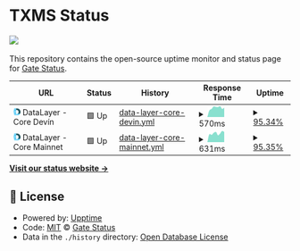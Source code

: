 # TXMS Status

<img src="https://corecdn.info/badge/svg/128/txms.svg" width="128"/>

This repository contains the open-source uptime monitor and status page for [Gate Status](https://txms.info).

<!--start: status pages-->
<!-- This summary is generated by Upptime (https://github.com/upptime/upptime) -->
<!-- Do not edit this manually, your changes will be overwritten -->
<!-- prettier-ignore -->
| URL | Status | History | Response Time | Uptime |
| --- | ------ | ------- | ------------- | ------ |
| <img alt="" src="https://raw.githubusercontent.com/gatestatus/txms/master/assets/providers/datalayer.png" height="13"> DataLayer - Core Devín | 🟩 Up | [data-layer-core-devin.yml](https://github.com/rastislavcore/txms/commits/HEAD/history/data-layer-core-devin.yml) | <details><summary><img alt="Response time graph" src="./graphs/data-layer-core-devin/response-time-week.png" height="20"> 570ms</summary><br><a href="https://txms.info/history/data-layer-core-devin"><img alt="Response time 321" src="https://img.shields.io/endpoint?url=https%3A%2F%2Fraw.githubusercontent.com%2Frastislavcore%2Ftxms%2FHEAD%2Fapi%2Fdata-layer-core-devin%2Fresponse-time.json"></a><br><a href="https://txms.info/history/data-layer-core-devin"><img alt="24-hour response time 574" src="https://img.shields.io/endpoint?url=https%3A%2F%2Fraw.githubusercontent.com%2Frastislavcore%2Ftxms%2FHEAD%2Fapi%2Fdata-layer-core-devin%2Fresponse-time-day.json"></a><br><a href="https://txms.info/history/data-layer-core-devin"><img alt="7-day response time 570" src="https://img.shields.io/endpoint?url=https%3A%2F%2Fraw.githubusercontent.com%2Frastislavcore%2Ftxms%2FHEAD%2Fapi%2Fdata-layer-core-devin%2Fresponse-time-week.json"></a><br><a href="https://txms.info/history/data-layer-core-devin"><img alt="30-day response time 622" src="https://img.shields.io/endpoint?url=https%3A%2F%2Fraw.githubusercontent.com%2Frastislavcore%2Ftxms%2FHEAD%2Fapi%2Fdata-layer-core-devin%2Fresponse-time-month.json"></a><br><a href="https://txms.info/history/data-layer-core-devin"><img alt="1-year response time 352" src="https://img.shields.io/endpoint?url=https%3A%2F%2Fraw.githubusercontent.com%2Frastislavcore%2Ftxms%2FHEAD%2Fapi%2Fdata-layer-core-devin%2Fresponse-time-year.json"></a></details> | <details><summary><a href="https://txms.info/history/data-layer-core-devin">95.34%</a></summary><a href="https://txms.info/history/data-layer-core-devin"><img alt="All-time uptime 99.67%" src="https://img.shields.io/endpoint?url=https%3A%2F%2Fraw.githubusercontent.com%2Frastislavcore%2Ftxms%2FHEAD%2Fapi%2Fdata-layer-core-devin%2Fuptime.json"></a><br><a href="https://txms.info/history/data-layer-core-devin"><img alt="24-hour uptime 100.00%" src="https://img.shields.io/endpoint?url=https%3A%2F%2Fraw.githubusercontent.com%2Frastislavcore%2Ftxms%2FHEAD%2Fapi%2Fdata-layer-core-devin%2Fuptime-day.json"></a><br><a href="https://txms.info/history/data-layer-core-devin"><img alt="7-day uptime 95.34%" src="https://img.shields.io/endpoint?url=https%3A%2F%2Fraw.githubusercontent.com%2Frastislavcore%2Ftxms%2FHEAD%2Fapi%2Fdata-layer-core-devin%2Fuptime-week.json"></a><br><a href="https://txms.info/history/data-layer-core-devin"><img alt="30-day uptime 98.93%" src="https://img.shields.io/endpoint?url=https%3A%2F%2Fraw.githubusercontent.com%2Frastislavcore%2Ftxms%2FHEAD%2Fapi%2Fdata-layer-core-devin%2Fuptime-month.json"></a><br><a href="https://txms.info/history/data-layer-core-devin"><img alt="1-year uptime 99.34%" src="https://img.shields.io/endpoint?url=https%3A%2F%2Fraw.githubusercontent.com%2Frastislavcore%2Ftxms%2FHEAD%2Fapi%2Fdata-layer-core-devin%2Fuptime-year.json"></a></details>
| <img alt="" src="https://raw.githubusercontent.com/gatestatus/txms/master/assets/providers/datalayer.png" height="13"> DataLayer - Core Mainnet | 🟩 Up | [data-layer-core-mainnet.yml](https://github.com/rastislavcore/txms/commits/HEAD/history/data-layer-core-mainnet.yml) | <details><summary><img alt="Response time graph" src="./graphs/data-layer-core-mainnet/response-time-week.png" height="20"> 631ms</summary><br><a href="https://txms.info/history/data-layer-core-mainnet"><img alt="Response time 313" src="https://img.shields.io/endpoint?url=https%3A%2F%2Fraw.githubusercontent.com%2Frastislavcore%2Ftxms%2FHEAD%2Fapi%2Fdata-layer-core-mainnet%2Fresponse-time.json"></a><br><a href="https://txms.info/history/data-layer-core-mainnet"><img alt="24-hour response time 727" src="https://img.shields.io/endpoint?url=https%3A%2F%2Fraw.githubusercontent.com%2Frastislavcore%2Ftxms%2FHEAD%2Fapi%2Fdata-layer-core-mainnet%2Fresponse-time-day.json"></a><br><a href="https://txms.info/history/data-layer-core-mainnet"><img alt="7-day response time 631" src="https://img.shields.io/endpoint?url=https%3A%2F%2Fraw.githubusercontent.com%2Frastislavcore%2Ftxms%2FHEAD%2Fapi%2Fdata-layer-core-mainnet%2Fresponse-time-week.json"></a><br><a href="https://txms.info/history/data-layer-core-mainnet"><img alt="30-day response time 580" src="https://img.shields.io/endpoint?url=https%3A%2F%2Fraw.githubusercontent.com%2Frastislavcore%2Ftxms%2FHEAD%2Fapi%2Fdata-layer-core-mainnet%2Fresponse-time-month.json"></a><br><a href="https://txms.info/history/data-layer-core-mainnet"><img alt="1-year response time 342" src="https://img.shields.io/endpoint?url=https%3A%2F%2Fraw.githubusercontent.com%2Frastislavcore%2Ftxms%2FHEAD%2Fapi%2Fdata-layer-core-mainnet%2Fresponse-time-year.json"></a></details> | <details><summary><a href="https://txms.info/history/data-layer-core-mainnet">95.35%</a></summary><a href="https://txms.info/history/data-layer-core-mainnet"><img alt="All-time uptime 99.93%" src="https://img.shields.io/endpoint?url=https%3A%2F%2Fraw.githubusercontent.com%2Frastislavcore%2Ftxms%2FHEAD%2Fapi%2Fdata-layer-core-mainnet%2Fuptime.json"></a><br><a href="https://txms.info/history/data-layer-core-mainnet"><img alt="24-hour uptime 100.00%" src="https://img.shields.io/endpoint?url=https%3A%2F%2Fraw.githubusercontent.com%2Frastislavcore%2Ftxms%2FHEAD%2Fapi%2Fdata-layer-core-mainnet%2Fuptime-day.json"></a><br><a href="https://txms.info/history/data-layer-core-mainnet"><img alt="7-day uptime 95.35%" src="https://img.shields.io/endpoint?url=https%3A%2F%2Fraw.githubusercontent.com%2Frastislavcore%2Ftxms%2FHEAD%2Fapi%2Fdata-layer-core-mainnet%2Fuptime-week.json"></a><br><a href="https://txms.info/history/data-layer-core-mainnet"><img alt="30-day uptime 98.93%" src="https://img.shields.io/endpoint?url=https%3A%2F%2Fraw.githubusercontent.com%2Frastislavcore%2Ftxms%2FHEAD%2Fapi%2Fdata-layer-core-mainnet%2Fuptime-month.json"></a><br><a href="https://txms.info/history/data-layer-core-mainnet"><img alt="1-year uptime 99.88%" src="https://img.shields.io/endpoint?url=https%3A%2F%2Fraw.githubusercontent.com%2Frastislavcore%2Ftxms%2FHEAD%2Fapi%2Fdata-layer-core-mainnet%2Fuptime-year.json"></a></details>

<!--end: status pages-->

[**Visit our status website →**](https://txms.info)

## 📄 License

- Powered by: [Upptime](https://github.com/upptime/upptime)
- Code: [MIT](./LICENSE) © [Gate Status](https://txms.info)
- Data in the `./history` directory: [Open Database License](https://opendatacommons.org/licenses/odbl/1-0/)
